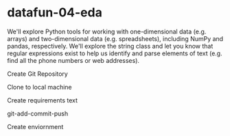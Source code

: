 # datafun-04-eda

We'll explore Python tools for working with one-dimensional data (e.g. arrays) and two-dimensional data (e.g. spreadsheets), including NumPy and pandas, respectively.  We'll explore the string class and let you know that regular expressions exist to help us identify and parse elements of text (e.g. find all the phone numbers or web addresses). 


Create Git Repository 

Clone to local machine

Create requirements text

git-add-commit-push

Create enviornment 

